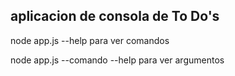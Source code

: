 ## aplicacion de consola de To Do's
node app.js --help para ver comandos

node app.js --comando --help para ver argumentos
